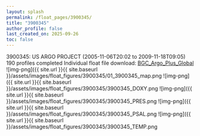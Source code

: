 ```yaml
---
layout: splash
permalink: /float_pages/3900345/
title: "3900345"
author_profile: false
last_created_on: 2025-09-26
toc: false
---
```

 
3900345: US ARGO PROJECT (2005-11-06T20:02 to 2009-11-18T09:05)
190 profiles completed
Individual float file download: [BGC_Argo_Plus_Global](https://ftp.soest.hawaii.edu/bgc_argo_plus/Individual_Floats/outliers_removed/3900345_Sprof_processed.nc)
![img-png]({{ site.url }}{{ site.baseurl }}/assets/images/float_figures/3900345/01_3900345_map.png
![img-png]({{ site.url }}{{ site.baseurl }}/assets/images/float_figures/3900345/3900345_DOXY.png
![img-png]({{ site.url }}{{ site.baseurl }}/assets/images/float_figures/3900345/3900345_PRES.png
![img-png]({{ site.url }}{{ site.baseurl }}/assets/images/float_figures/3900345/3900345_PSAL.png
![img-png]({{ site.url }}{{ site.baseurl }}/assets/images/float_figures/3900345/3900345_TEMP.png
